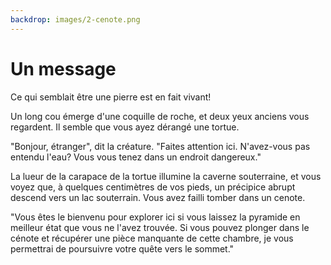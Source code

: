```yaml
---
backdrop: images/2-cenote.png
---
```


# Un message

Ce qui semblait être une pierre est en fait vivant!

Un long cou émerge d'une coquille de roche, et deux yeux anciens vous regardent. Il semble que vous ayez dérangé une tortue.

"Bonjour, étranger", dit la créature. "Faites attention ici. N'avez-vous pas entendu l'eau? Vous vous tenez dans un endroit dangereux."

La lueur de la carapace de la tortue illumine la caverne souterraine, et vous voyez que, à quelques centimètres de vos pieds, un précipice abrupt descend vers un lac souterrain. Vous avez failli tomber dans un cenote.

"Vous êtes le bienvenu pour explorer ici si vous laissez la pyramide en meilleur état que vous ne l'avez trouvée. Si vous pouvez plonger dans le cénote et récupérer une pièce manquante de cette chambre, je vous permettrai de poursuivre votre quête vers le sommet."

<Page url="433" instructions="" condition="none" action="Continuer" />
